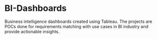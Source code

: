# BI-Dashboards
Business intelligence dashboards created using Tableau. The projects are POCs done for requirements matching with use cases in BI industry and provide actionable insights.

